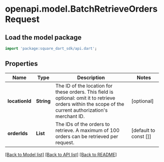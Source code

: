 # openapi.model.BatchRetrieveOrdersRequest

## Load the model package
```dart
import 'package:square_dart_sdk/api.dart';
```

## Properties
Name | Type | Description | Notes
------------ | ------------- | ------------- | -------------
**locationId** | **String** | The ID of the location for these orders. This field is optional: omit it to retrieve orders within the scope of the current authorization's merchant ID. | [optional] 
**orderIds** | **List<String>** | The IDs of the orders to retrieve. A maximum of 100 orders can be retrieved per request. | [default to const []]

[[Back to Model list]](../README.md#documentation-for-models) [[Back to API list]](../README.md#documentation-for-api-endpoints) [[Back to README]](../README.md)


